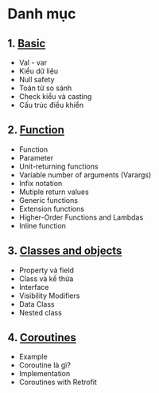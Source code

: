 # Danh mục
    

## 1. [Basic](./basic.md)
- Val - var
- Kiểu dữ liệu
- Null safety
- Toán tử so sánh
- Check kiểu và casting
- Cấu trúc điều khiển



## 2. [Function](./function.md)
- Function
- Parameter
- Unit-returning functions
- Variable number of arguments (Varargs)
- Infix notation
- Mutiple return values
- Generic functions
- Extension functions
- Higher-Order Functions and Lambdas
- Inline function


## 3. [Classes and objects](./classes-and-object.md)
- Property và field
- Class và kế thừa
- Interface
- Visibility Modifiers
- Data Class
- Nested class
    
## 4. [Coroutines](./coroutines.md)
- Example
- Coroutine là gì?
- Implementation
- Coroutines with Retrofit